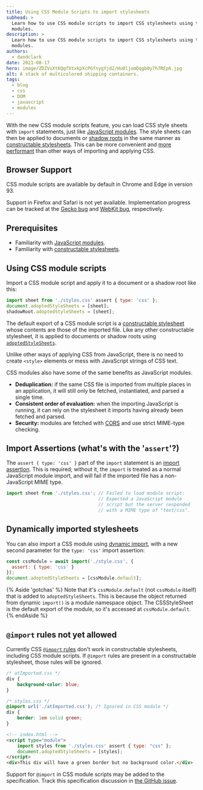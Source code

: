```yaml
---
title: Using CSS Module Scripts to import stylesheets
subhead: >
  Learn how to use CSS module scripts to import CSS stylesheets using the same syntax as JavaScript
  modules.
description: >
  Learn how to use CSS module scripts to import CSS stylesheets using the same syntax as JavaScript
  modules.
authors:
  - dandclark
date: 2021-08-17
hero: image/ZDZVuXt6QqfXtxkpXcPGfnygYjd2/Hu0ljomDqgb0y7h7REp6.jpg
alt: A stack of multicolored shipping containers.
tags:
  - blog
  - css
  - DOM
  - javascript
  - modules
---
```


With the new CSS module scripts feature, you can load CSS style sheets with `import` statements,
just like [JavaScript
modules](https://developer.mozilla.org/docs/Web/JavaScript/Guide/Modules). The style sheets
can then be applied to documents or [shadow
roots](https://developer.mozilla.org/docs/Web/API/ShadowRoot) in the same manner as
[constructable
stylesheets](https://developers.google.com/web/updates/2019/02/constructable-stylesheets). This can
be more convenient and [more
performant](https://dandclark.github.io/json-css-module-notes/#css-module-performancememory-examples)
than other ways of importing and applying CSS.

## Browser Support

CSS module scripts are available by default in Chrome and Edge in version 93. 

Support in Firefox and Safari is not yet available. Implementation progress can be tracked at the
[Gecko bug](https://bugzilla.mozilla.org/show_bug.cgi?id=1720570) and [WebKit
bug](https://bugs.webkit.org/show_bug.cgi?id=227967), respectively.

## Prerequisites

- Familiarity with [JavaScript
  modules](https://developer.mozilla.org/docs/Web/JavaScript/Guide/Modules).
- Familiarity with [constructable
  stylesheets](https://developers.google.com/web/updates/2019/02/constructable-stylesheets).

## Using CSS module scripts

Import a CSS module script and apply it to a document or a shadow root like this:

```js
import sheet from './styles.css' assert { type: 'css' };
document.adoptedStyleSheets = [sheet];
shadowRoot.adoptedStyleSheets = [sheet];
```

The default export of a CSS module script is a [constructable
stylesheet](https://developers.google.com/web/updates/2019/02/constructable-stylesheets) whose
contents are those of the imported file. Like any other constructable stylesheet, it is applied to
documents or shadow roots using
[`adoptedStyleSheets`](https://wicg.github.io/construct-stylesheets/#using-constructed-stylesheets).

Unlike other ways of applying CSS from JavaScript, there is no need to create `<style>` elements or
mess with JavaScript strings of CSS text.

CSS modules also have some of the same benefits as JavaScript modules.
- **Deduplication:** if the same CSS file is imported from multiple places in an application, it will
  still only be fetched, instantiated, and parsed a single time.
- **Consistent order of evaluation:** when the importing JavaScript is running, it can rely on the
  stylesheet it imports having already been fetched and parsed.
- **Security:** modules are fetched with [CORS](https://developer.mozilla.org/docs/Web/HTTP/CORS)
  and use strict MIME-type checking.

## Import Assertions (what's with the '`assert`'?)

The `assert { type: 'css' }` part of the `import` statement is an [import
assertion](https://v8.dev/features/import-assertions). This is required; without it, the `import` is
treated as a normal JavaScript module import, and will fail if the imported file has a
non-JavaScript MIME type.

```js
import sheet from './styles.css'; // Failed to load module script:
                                  // Expected a JavaScript module
                                  // script but the server responded
                                  // with a MIME type of "text/css".
```

## Dynamically imported stylesheets

You can also import a CSS module using [dynamic
import](https://v8.dev/features/dynamic-import#dynamic), with a new second parameter for the `type:
'css'` import assertion:

```js
const cssModule = await import('./style.css', {
  assert: { type: 'css' }
});
document.adoptedStyleSheets = [cssModule.default];
```

{% Aside 'gotchas' %}
Note that it's `cssModule.default` (not `cssModule` itself) that is added to `adoptedStyleSheets`.
This is because the object returned from dynamic `import()` is a module namespace object. The
CSSStyleSheet is the default export of the module, so it's accessed at `cssModule.default`.
{% endAside %}

## `@import` rules not yet allowed

Currently CSS [`@import` rules](https://developer.mozilla.org/docs/web/css/@import) don't work
in constructable stylesheets, including CSS module scripts. If `@import` rules are present in a
constructable stylesheet, those rules will be ignored.

```css
/* atImported.css */
div {
    background-color: blue;
}
```

```css
/* styles.css */
@import url('./atImported.css'); /* Ignored in CSS module */
div {
    border: 1em solid green;
}
```

```html
<!-- index.html -->
<script type="module">
    import styles from './styles.css' assert { type: "css" };
    document.adoptedStyleSheets = [styles];
</script>
<div>This div will have a green border but no background color.</div>
```

Support for `@import` in CSS module scripts may be added to the specification. Track this
specification discussion in [the GitHub issue](https://github.com/WICG/webcomponents/issues/870).
